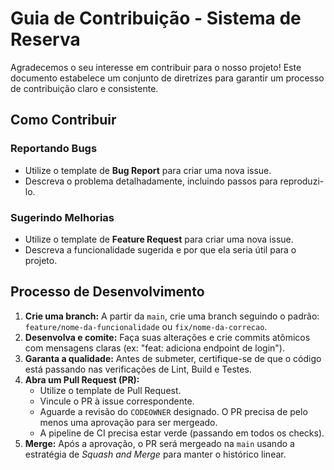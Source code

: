 # Guia de Contribuição - Sistema de Reserva

Agradecemos o seu interesse em contribuir para o nosso projeto! Este documento estabelece um conjunto de diretrizes para garantir um processo de contribuição claro e consistente.

## Como Contribuir

### Reportando Bugs
- Utilize o template de **Bug Report** para criar uma nova issue.
- Descreva o problema detalhadamente, incluindo passos para reproduzi-lo.

### Sugerindo Melhorias
- Utilize o template de **Feature Request** para criar uma nova issue.
- Descreva a funcionalidade sugerida e por que ela seria útil para o projeto.

## Processo de Desenvolvimento

1.  **Crie uma branch:** A partir da `main`, crie uma branch seguindo o padrão: `feature/nome-da-funcionalidade` ou `fix/nome-da-correcao`.
2.  **Desenvolva e comite:** Faça suas alterações e crie commits atômicos com mensagens claras (ex: "feat: adiciona endpoint de login").
3.  **Garanta a qualidade:** Antes de submeter, certifique-se de que o código está passando nas verificações de Lint, Build e Testes.
4.  **Abra um Pull Request (PR):**
    - Utilize o template de Pull Request.
    - Vincule o PR à issue correspondente.
    - Aguarde a revisão do `CODEOWNER` designado. O PR precisa de pelo menos uma aprovação para ser mergeado.
    - A pipeline de CI precisa estar verde (passando em todos os checks).
5.  **Merge:** Após a aprovação, o PR será mergeado na `main` usando a estratégia de *Squash and Merge* para manter o histórico linear.